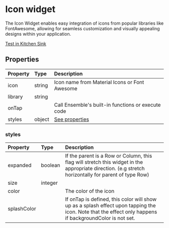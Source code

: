 # Icon widget

The Icon Widget enables easy integration of icons from popular libraries like FontAwesome, allowing for seamless customization and visually appealing designs within your application.

[Test in Kitchen Sink](https://studio.ensembleui.com/app/e24402cb-75e2-404c-866c-29e6c3dd7992/screen/e7c686f5-b8a2-4670-9e6e-8fdb0fea768e)

## Properties

| Property | Type   | Description                                        |
| :------- | :----- | :------------------------------------------------- |
| icon     | string | Icon name from Material Icons or Font Awesome      |
| library  | string |                                                    |
| onTap    |        | Call Ensemble's built-in functions or execute code |
| styles   | object | [See properties](#styles)                          |

### styles

| Property    | Type    | Description                                                                                                                                             |
| :---------- | :------ | :------------------------------------------------------------------------------------------------------------------------------------------------------ |
| expanded    | boolean | If the parent is a Row or Column, this flag will stretch this widget in the appropriate direction. (e.g stretch horizontally for parent of type Row)    |
| size        | integer |                                                                                                                                                         |
| color       |         | The color of the icon                                                                                                                                   |
| splashColor |         | If onTap is defined, this color will show up as a splash effect upon tapping the icon. Note that the effect only happens if backgroundColor is not set. |
